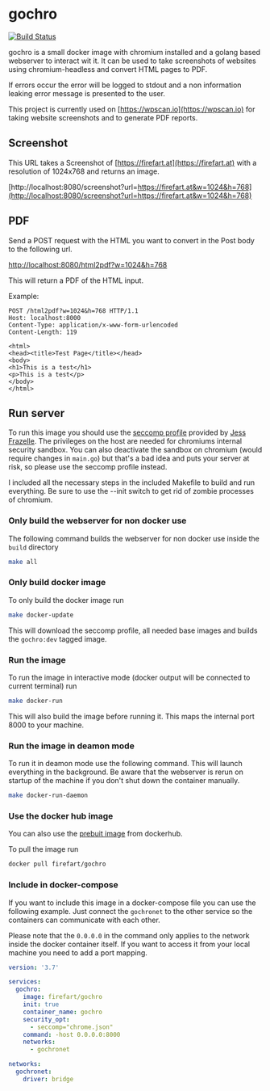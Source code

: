 # gochro

[![Build Status](https://travis-ci.org/FireFart/gochro.svg?branch=master)](https://travis-ci.org/FireFart/gochro)

gochro is a small docker image with chromium installed and a golang based webserver to interact wit it. It can be used to take screenshots of websites using chromium-headless and convert HTML pages to PDF.

If errors occur the error will be logged to stdout and a non information leaking error message is presented to the user.

This project is currently used on [https://wpscan.io](https://wpscan.io) for taking website screenshots and to generate PDF reports.

## Screenshot

This URL takes a Screenshot of [https://firefart.at](https://firefart.at) with a resolution of 1024x768 and returns an image.

[http://localhost:8080/screenshot?url=https://firefart.at&w=1024&h=768](http://localhost:8080/screenshot?url=https://firefart.at&w=1024&h=768)

## PDF

Send a POST request with the HTML you want to convert in the Post body to the following url.

[http://localhost:8080/html2pdf?w=1024&h=768](http://localhost:8080/html2pdf?w=1024&h=768)

This will return a PDF of the HTML input.

Example:

```text
POST /html2pdf?w=1024&h=768 HTTP/1.1
Host: localhost:8000
Content-Type: application/x-www-form-urlencoded
Content-Length: 119

<html>
<head><title>Test Page</title></head>
<body>
<h1>This is a test</h1>
<p>This is a test</p>
</body>
</html>
```

## Run server

To run this image you should use the [seccomp profile](https://github.com/jessfraz/dotfiles/blob/master/etc/docker/seccomp/chrome.json) provided by [Jess Frazelle](https://github.com/jessfraz). The privileges on the host are needed for chromiums internal security sandbox. You can also deactivate the sandbox on chromium (would require changes in `main.go`) but that's a bad idea and puts your server at risk, so please use the seccomp profile instead.

I included all the necessary steps in the included Makefile to build and run everything. Be sure to use the --init switch to get rid of zombie processes of chromium.

### Only build the webserver for non docker use

The following command builds the webserver for non docker use inside the `build` directory

```bash
make all
```

### Only build docker image

To only build the docker image run

```bash
make docker-update
```

This will download the seccomp profile, all needed base images and builds the `gochro:dev` tagged image.

### Run the image

To run the image in interactive mode (docker output will be connected to current terminal) run

```bash
make docker-run
```

This will also build the image before running it. This maps the internal port 8000 to your machine.

### Run the image in deamon mode

To run it in deamon mode use the following command. This will launch everything in the background. Be aware that the webserver is rerun on startup of the machine if you don't shut down the container manually.

```bash
make docker-run-daemon
```

### Use the docker hub image

You can also use the [prebuit image](https://hub.docker.com/r/firefart/gochro) from dockerhub.

To pull the image run

```bash
docker pull firefart/gochro
```

### Include in docker-compose

If you want to include this image in a docker-compose file you can use the following example. Just connect the `gochronet` to the other service so the containers can communicate with each other.

Please note that the `0.0.0.0` in the command only applies to the network inside the docker container itself. If you want to access it from your local machine you need to add a port mapping.

```yml
version: '3.7'

services:
  gochro:
    image: firefart/gochro
    init: true
    container_name: gochro
    security_opt:
      - seccomp="chrome.json"
    command: -host 0.0.0.0:8000
    networks:
      - gochronet

networks:
  gochronet:
    driver: bridge
```
